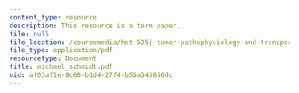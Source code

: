 ```yaml
---
content_type: resource
description: This resource is a term paper.
file: null
file_location: /coursemedia/hst-525j-tumor-pathophysiology-and-transport-phenomena-fall-2005/af03af1e8c68b1d427f4b55a345856dc_michael_schmidt.pdf
file_type: application/pdf
resourcetype: Document
title: michael_schmidt.pdf
uid: af03af1e-8c68-b1d4-27f4-b55a345856dc
---
```

